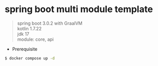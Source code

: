 # spring boot multi module template

> spring boot 3.0.2 with GraalVM   
> kotlin 1.7.22   
> jdk 17   
> module: core, api

- Prerequisite

```bash
$ docker compose up -d 
```
